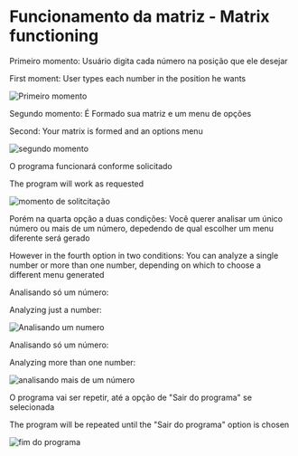 # Funcionamento da matriz - Matrix functioning

Primeiro momento: Usuário digita cada número na posição que ele desejar

First moment: User types each number in the position he wants

![Primeiro momento](https://user-images.githubusercontent.com/68394225/99865221-fd498d00-2b86-11eb-9ce4-13a52c966896.png)

Segundo momento: É Formado sua matriz e um menu de opções

Second: Your matrix is formed and an options menu

![segundo momento](https://user-images.githubusercontent.com/68394225/99865321-9d071b00-2b87-11eb-9816-7ee4e333ea9c.png)

O programa funcionará conforme solicitado

The program will work as requested

![momento de solitcitação](https://user-images.githubusercontent.com/68394225/99865437-64b40c80-2b88-11eb-8e61-e0ff287fb25d.png)

Porém na quarta opção a duas condições: Você querer analisar um único número ou mais de um número, depedendo de qual escolher um menu diferente será gerado

However in the fourth option in two conditions: You can analyze a single number or more than one number, depending on which to choose a different menu generated

Analisando só um número:

Analyzing just a number:

![Analisando um numero](https://user-images.githubusercontent.com/68394225/99865512-02a7d700-2b89-11eb-8373-a2bd6202e0f7.png)

Analisando só um número:

Analyzing more than one number:

![analisando mais de um número](https://user-images.githubusercontent.com/68394225/99865559-64684100-2b89-11eb-8de9-168c6ba29115.png)

O programa vai ser repetir, até a opção de "Sair do programa" se selecionada

The program will be repeated until the "Sair do programa" option is chosen

![fim do programa](https://user-images.githubusercontent.com/68394225/99878236-c0ab7f00-2be2-11eb-8d89-a2de5bebacfd.png)



